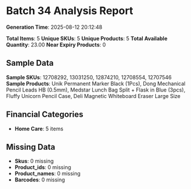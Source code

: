 # Batch 34 Analysis Report

**Generation Time**: 2025-08-12 20:12:48

**Total Items**: 5
**Unique SKUs**: 5
**Unique Products**: 5
**Total Available Quantity**: 23.00
**Near Expiry Products**: 0

## Sample Data
**Sample SKUs**: 12708292, 13031250, 12874210, 12708554, 12707546
**Sample Products**: Unik Permanent Marker Black (1Pcs), Dong Mechanical Pencil Leads HB (0.5mm), Medstar Lunch Bag Split + Flask in Blue (3pcs), Fluffy Unicorn Pencil Case, Deli Magnetic Whiteboard Eraser Large Size

## Financial Categories
- **Home Care**: 5 items

## Missing Data
- **Skus**: 0 missing
- **Product_ids**: 0 missing
- **Product_names**: 0 missing
- **Barcodes**: 0 missing
